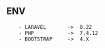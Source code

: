## ENV
        - LARAVEL       ->  8.22
        - PHP           ->  7.4.12
        - BOOTSTRAP     ->  4.X